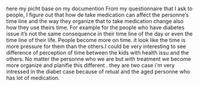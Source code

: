 here my picht base on my documention 
From my questionnaire that I ask to people, I figure out that how de take medication can affect the personne’s time line and the way they organize that to take medication change also how they use theirs time. For example for the people who have diabetes issue it’s not the same consequence in their time line of the day or even the time line of their life. People become more on time. it look like the time is more pressure for them than the others.I could be very interesting to see difference of perception of time between the kids with health issu and the others. No matter the personne who we are but with treatment we become more organize and planifie this different . they are two case i'm very intressed in the diabet case because of retual and  the aged personne who has lot of medication.

